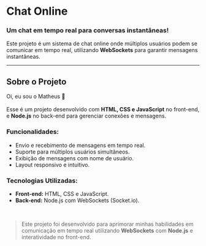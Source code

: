 # Chat Online  

### Um chat em tempo real para conversas instantâneas!  

Este projeto é um sistema de chat online onde múltiplos usuários podem se comunicar em tempo real, utilizando **WebSockets** para garantir mensagens instantâneas.  

<hr>  

## Sobre o Projeto  
Oi, eu sou o Matheus 👋<br>  
Esse é um projeto desenvolvido com **HTML, CSS e JavaScript** no front-end, e **Node.js** no back-end para gerenciar conexões e mensagens.  

### Funcionalidades:  
- Envio e recebimento de mensagens em tempo real.  
- Suporte para múltiplos usuários simultâneos.  
- Exibição de mensagens com nome de usuário.  
- Layout responsivo e intuitivo.  

### Tecnologias Utilizadas:  
- **Front-end:** HTML, CSS e JavaScript.  
- **Back-end:** Node.js com WebSockets (Socket.io).  

<br>  

> Este projeto foi desenvolvido para aprimorar minhas habilidades em comunicação em tempo real utilizando **WebSockets** com **Node.js** e interatividade no front-end.  
